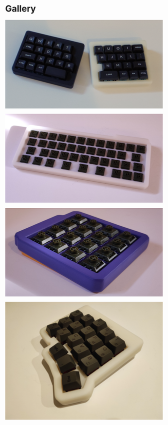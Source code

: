 # Gallery

![](img/row-stagger-wireless-split.png)

![](img/row-stagger-wired-40.png)

![](img/ortho-wired-4x4.png)

![](img/col-stagger-wireless-split.png)


